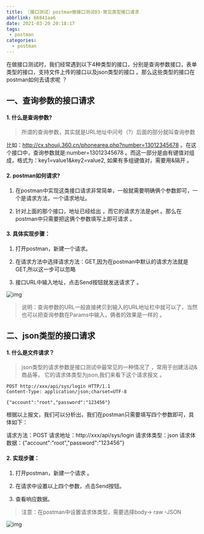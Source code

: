 ```yaml
---
title: 〖接口测试〗postman做接口测试03-常见类型接口请求
abbrlink: 66841aa6
date: 2021-03-20 20:18:17
tags:
 - postman
categories:
  - postman
---
```



在做接口测试时，我们经常遇到以下4种类型的接口，分别是查询参数接口，表单类型的接口，支持文件上传的接口以及json类型的接口 。那么这些类型的接口在postman如何去请求呢 ？

## 一、查询参数的接口请求

#### 1. 什么是查询参数?

> 所谓的查询参数，其实就是URL地址中问号（?）后面的部分就叫查询参数

比如：http://cx.shouji.360.cn/phonearea.php?number=13012345678 。在这个接口中，查询参数就是:number=13012345678 。而这一部分是由有键值对组成，格式为：key1=value1&key2=value2, 如果有多组键值对，需要用&隔开 。

#### 2. postman如何请求?

1. 在postman中实现这类接口请求非常简单，一般就需要明确俩个参数即可，一个是请求方法，一个请求地址。

2. 针对上面的那个接口，地址已经给出 ，而它的请求方法是get 。那么在postman中只需要把这俩个参数填写上即可请求 。


#### 3. 具体实现步骤：

1. 打开postman，新建一个请求。

2. 在请求方法中选择请求方法：GET,因为在postman中默认的请求方法就是GET,所以这一步可以忽略

3. 接口URL中输入地址，点击Send按钮就发送请求了 。


 ![img](https://img-blog.csdnimg.cn/20200414104224746.png?x-oss-process=image/watermark,type_ZmFuZ3poZW5naGVpdGk,shadow_10,text_aHR0cHM6Ly9ibG9nLmNzZG4ubmV0L3ZlbnVzdGVjaDA5MTk=,size_16,color_FFFFFF,t_70) 

 

> 说明：查询参数的URL一般直接拷贝到输入的URL地址栏中就可以了，当然也可以把查询参数在Params中输入，俩者的效果是一样的 。

 

## 二、json类型的接口请求

#### 1. 什么是文件请求？


> json类型的请求参数是接口测试中最常见的一种情况了 ，常用于创建活动&商品等， 它的请求体类型为json,我们来看下这个请求报文 。

```
POST http://xxx/api/sys/login HTTP/1.1
Content-Type: application/json;charset=UTF-8

{"account":"root","password":"123456"}
```
根据以上报文，我们可以分析出，我们在postman只需要填写四个参数即可，具体如下：

请求方法：POST
请求地址：http://xxx/api/sys/login
请求体类型：json
请求体数据：{"account":"root","password":"123456"}

#### 2. 实现步骤：

1. 打开postman，新建一个请求 。

2. 在请求中设置以上四个参数，点击Send按钮。
3. 查看响应数据。

> 注意：在postman中设置请求体类型，需要选择body-> raw -JSON

 ![img](https://img-blog.csdnimg.cn/20200414104923196.png?x-oss-process=image/watermark,type_ZmFuZ3poZW5naGVpdGk,shadow_10,text_aHR0cHM6Ly9ibG9nLmNzZG4ubmV0L3ZlbnVzdGVjaDA5MTk=,size_16,color_FFFFFF,t_70) 

 